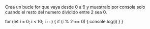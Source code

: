 Crea un bucle for que vaya desde 0 a 9 y muestralo por consola solo cuando el resto del numero dividido entre 2 sea 0.


for (let i = 0; i < 10; i++) {
    if (i % 2 == 0) {
        console.log(i)
    }
}